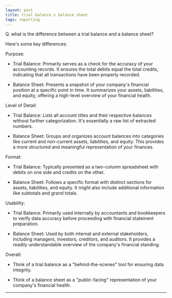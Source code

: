 ```yaml
---
layout: post
title: trial balance v balance sheet
tags: reporting
---
```


Q. what is the difference between a trial balance and a balance sheet?

Here's some key differences:

Purpose:

- Trial Balance: Primarily serves as a check for the accuracy of your accounting records. It ensures the total debits equal the total credits, indicating that all transactions have been properly recorded.

- Balance Sheet: Presents a snapshot of your company's financial position at a specific point in time. It summarizes your assets, liabilities, and equity, offering a high-level overview of your financial health.

Level of Detail:

- Trial Balance: Lists all account titles and their respective balances without further categorization. It's essentially a raw list of extracted numbers.

- Balance Sheet: Groups and organizes account balances into categories like current and non-current assets, liabilities, and equity. This provides a more structured and meaningful representation of your finances.

Format:

- Trial Balance: Typically presented as a two-column spreadsheet with debits on one side and credits on the other.

- Balance Sheet: Follows a specific format with distinct sections for assets, liabilities, and equity. It might also include additional information like subtotals and grand totals.

Usability:

- Trial Balance: Primarily used internally by accountants and bookkeepers to verify data accuracy before proceeding with financial statement preparation.

- Balance Sheet: Used by both internal and external stakeholders, including managers, investors, creditors, and auditors. It provides a readily understandable overview of the company's financial standing.

Overall:

- Think of a trial balance as a "behind-the-scenes" tool for ensuring data integrity.

- Think of a balance sheet as a "public-facing" representation of your company's financial health.

---
